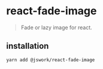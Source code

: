 # react-fade-image
> Fade or lazy image for react.

## installation
```shell
yarn add @jswork/react-fade-image
```
